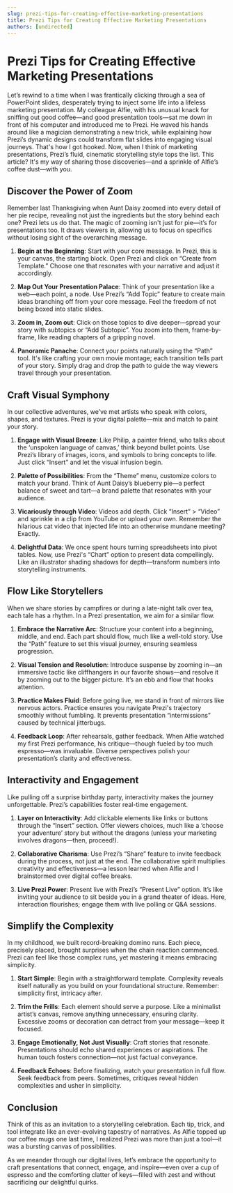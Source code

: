 ```yaml
---
slug: prezi-tips-for-creating-effective-marketing-presentations
title: Prezi Tips for Creating Effective Marketing Presentations
authors: [undirected]
---
```



# Prezi Tips for Creating Effective Marketing Presentations

Let’s rewind to a time when I was frantically clicking through a sea of PowerPoint slides, desperately trying to inject some life into a lifeless marketing presentation. My colleague Alfie, with his unusual knack for sniffing out good coffee—and good presentation tools—sat me down in front of his computer and introduced me to Prezi. He waved his hands around like a magician demonstrating a new trick, while explaining how Prezi’s dynamic designs could transform flat slides into engaging visual journeys. That's how I got hooked. Now, when I think of marketing presentations, Prezi’s fluid, cinematic storytelling style tops the list. This article? It's my way of sharing those discoveries—and a sprinkle of Alfie’s coffee dust—with you.

## Discover the Power of Zoom

Remember last Thanksgiving when Aunt Daisy zoomed into every detail of her pie recipe, revealing not just the ingredients but the story behind each one? Prezi lets us do that. The magic of zooming isn't just for pie—it’s for presentations too. It draws viewers in, allowing us to focus on specifics without losing sight of the overarching message.

1. **Begin at the Beginning**: Start with your core message. In Prezi, this is your canvas, the starting block. Open Prezi and click on “Create from Template.” Choose one that resonates with your narrative and adjust it accordingly.
   
2. **Map Out Your Presentation Palace**: Think of your presentation like a web—each point, a node. Use Prezi’s “Add Topic” feature to create main ideas branching off from your core message. Feel the freedom of not being boxed into static slides.

3. **Zoom in, Zoom out**: Click on those topics to dive deeper—spread your story with subtopics or “Add Subtopic”. You zoom into them, frame-by-frame, like reading chapters of a gripping novel.

4. **Panoramic Panache**: Connect your points naturally using the “Path” tool. It's like crafting your own movie montage; each transition tells part of your story. Simply drag and drop the path to guide the way viewers travel through your presentation.

## Craft Visual Symphony

In our collective adventures, we’ve met artists who speak with colors, shapes, and textures. Prezi is your digital palette—mix and match to paint your story.

1. **Engage with Visual Breeze**: Like Philip, a painter friend, who talks about the ‘unspoken language of canvas,’ think beyond bullet points. Use Prezi’s library of images, icons, and symbols to bring concepts to life. Just click “Insert” and let the visual infusion begin.

2. **Palette of Possibilities**: From the “Theme” menu, customize colors to match your brand. Think of Aunt Daisy’s blueberry pie—a perfect balance of sweet and tart—a brand palette that resonates with your audience.

3. **Vicariously through Video**: Videos add depth. Click “Insert” > “Video” and sprinkle in a clip from YouTube or upload your own. Remember the hilarious cat video that injected life into an otherwise mundane meeting? Exactly.

4. **Delightful Data**: We once spent hours turning spreadsheets into pivot tables. Now, use Prezi's “Chart” option to present data compellingly. Like an illustrator shading shadows for depth—transform numbers into storytelling instruments.

## Flow Like Storytellers

When we share stories by campfires or during a late-night talk over tea, each tale has a rhythm. In a Prezi presentation, we aim for a similar flow.

1. **Embrace the Narrative Arc**: Structure your content into a beginning, middle, and end. Each part should flow, much like a well-told story. Use the “Path” feature to set this visual journey, ensuring seamless progression.

2. **Visual Tension and Resolution**: Introduce suspense by zooming in—an immersive tactic like cliffhangers in our favorite shows—and resolve it by zooming out to the bigger picture. It’s an ebb and flow that hooks attention.

3. **Practice Makes Fluid**: Before going live, we stand in front of mirrors like nervous actors. Practice ensures you navigate Prezi's trajectory smoothly without fumbling. It prevents presentation “intermissions” caused by technical jitterbugs.

4. **Feedback Loop**: After rehearsals, gather feedback. When Alfie watched my first Prezi performance, his critique—though fueled by too much espresso—was invaluable. Diverse perspectives polish your presentation’s clarity and effectiveness.

## Interactivity and Engagement

Like pulling off a surprise birthday party, interactivity makes the journey unforgettable. Prezi’s capabilities foster real-time engagement.

1. **Layer on Interactivity**: Add clickable elements like links or buttons through the “Insert” section. Offer viewers choices, much like a ‘choose your adventure’ story but without the dragons (unless your marketing involves dragons—then, proceed!).

2. **Collaborative Charisma**: Use Prezi’s “Share” feature to invite feedback during the process, not just at the end. The collaborative spirit multiplies creativity and effectiveness—a lesson learned when Alfie and I brainstormed over digital coffee breaks.

3. **Live Prezi Power**: Present live with Prezi’s “Present Live” option. It’s like inviting your audience to sit beside you in a grand theater of ideas. Here, interaction flourishes; engage them with live polling or Q&A sessions.

## Simplify the Complexity

In my childhood, we built record-breaking domino runs. Each piece, precisely placed, brought surprises when the chain reaction commenced. Prezi can feel like those complex runs, yet mastering it means embracing simplicity.

1. **Start Simple**: Begin with a straightforward template. Complexity reveals itself naturally as you build on your foundational structure. Remember: simplicity first, intricacy after.

2. **Trim the Frills**: Each element should serve a purpose. Like a minimalist artist’s canvas, remove anything unnecessary, ensuring clarity. Excessive zooms or decoration can detract from your message—keep it focused.

3. **Engage Emotionally, Not Just Visually**: Craft stories that resonate. Presentations should echo shared experiences or aspirations. The human touch fosters connection—not just factual conveyance.

4. **Feedback Echoes**: Before finalizing, watch your presentation in full flow. Seek feedback from peers. Sometimes, critiques reveal hidden complexities and usher in simplicity.

## Conclusion

Think of this as an invitation to a storytelling celebration. Each tip, trick, and tool integrate like an ever-evolving tapestry of narratives. As Alfie topped up our coffee mugs one last time, I realized Prezi was more than just a tool—it was a bursting canvas of possibilities.

As we meander through our digital lives, let’s embrace the opportunity to craft presentations that connect, engage, and inspire—even over a cup of espresso and the comforting clatter of keys—filled with zest and without sacrificing our delightful quirks.